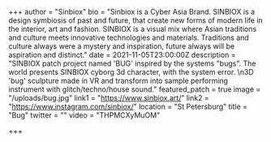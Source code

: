 +++
author = "Sinbiox"
bio = "Sinbiox is a Cyber Asia Brand. SINBIOX is a design symbiosis of past and future, that create new forms of modern life in the interior, art and fashion. SINBIOX is a visual mix where Asian traditions and culture meets innovative technologies and materials. Traditions and culture always were a mystery and inspiration, future always will be aspiration and distinct."
date = 2021-11-05T23:00:00Z
description = "SINBIOX patch project named 'BUG' inspired by the systems \"bugs\". The world presents SINBIOX cyborg 3d character, with the system error.  \n3D 'bug' sculpture made in VR and transform into sample performing instrument with glitch/techno/house sound."
featured_patch = true
image = "/uploads/bug.jpg"
link1 = "https://www.sinbiox.art/"
link2 = "https://www.instagram.com/sinbiox/"
location = "St Petersburg"
title = "Bug"
twitter = ""
video = "THPMCXyMuOM"

+++
